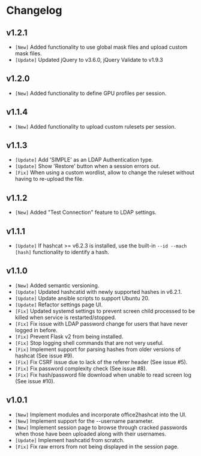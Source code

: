 # Changelog

## v1.2.1

* `[New]` Added functionality to use global mask files and upload custom mask files.
* `[Update]` Updated jQuery to v3.6.0, jQuery Validate to v1.9.3

## v1.2.0

* `[New]` Added functionality to define GPU profiles per session.

## v1.1.4

* `[New]` Added functionality to upload custom rulesets per session.

## v1.1.3

* `[Update]` Add 'SIMPLE' as an LDAP Authentication type.
* `[Update]` Show 'Restore' button when a session errors out.
* `[Fix]` When using a custom wordlist, allow to change the ruleset without having to re-upload the file.

## v1.1.2

* `[New]` Added "Test Connection" feature to LDAP settings.

## v1.1.1

* `[Update]` If hashcat >= v6.2.3 is installed, use the built-in `--id --mach [hash]` functionality to identify a hash.

## v1.1.0

* `[New]` Added semantic versioning.
* `[Update]` Updated hashcatid with newly supported hashes in v6.2.1.
* `[Update]` Update ansible scripts to support Ubuntu 20.
* `[Update]` Refactor settings page UI.
* `[Fix]` Updated systemd settings to prevent screen child processed to be killed when service is restarted/stopped.
* `[Fix]` Fix issue with LDAP password change for users that have never logged in before.
* `[Fix]` Prevent Flask v2 from being installed.
* `[Fix]` Stop logging shell commands that are not very useful.
* `[Fix]` Implement support for parsing hashes from older versions of hashcat (See issue #9).
* `[Fix]` Fix CSRF issue due to lack of the referer header (See issue #5).
* `[Fix]` Fix password complexity check (See issue #8).
* `[Fix]` Fix hash/password file download when unable to read screen log (See issue #10).

## v1.0.1

* `[New]` Implement modules and incorporate office2hashcat into the UI.
* `[New]` Implement support for the --username parameter.
* `[New]` Implement session page to browse through cracked passwords when those have been uploaded along with their usernames.
* `[Update]` Implement hashcatid from scratch.
* `[Fix]` Fix raw errors from not being displayed in the session page.
